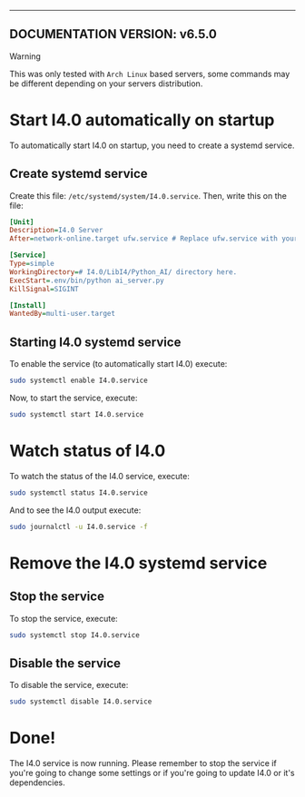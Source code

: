 -----
DOCUMENTATION VERSION: v6.5.0
-----

> [!WARNING]
> This was only tested with `Arch Linux` based servers, some commands may be different depending on your servers distribution.

# Start I4.0 automatically on startup
To automatically start I4.0 on startup, you need to create a systemd service.

## Create systemd service
Create this file: `/etc/systemd/system/I4.0.service`.
Then, write this on the file:
```ini
[Unit]
Description=I4.0 Server
After=network-online.target ufw.service # Replace ufw.service with your firewall service.

[Service]
Type=simple
WorkingDirectory=# I4.0/LibI4/Python_AI/ directory here.
ExecStart=.env/bin/python ai_server.py
KillSignal=SIGINT

[Install]
WantedBy=multi-user.target
```

## Starting I4.0 systemd service
To enable the service (to automatically start I4.0) execute:
```sh
sudo systemctl enable I4.0.service
```

Now, to start the service, execute:
```sh
sudo systemctl start I4.0.service
```

# Watch status of I4.0
To watch the status of the I4.0 service, execute:
```sh
sudo systemctl status I4.0.service
```

And to see the I4.0 output execute:
```sh
sudo journalctl -u I4.0.service -f
```

# Remove the I4.0 systemd service
## Stop the service
To stop the service, execute:
```sh
sudo systemctl stop I4.0.service
```

## Disable the service
To disable the service, execute:
```sh
sudo systemctl disable I4.0.service
```

# Done!
The I4.0 service is now running.
Please remember to stop the service if you're going to change some settings or if you're going to update I4.0 or it's dependencies.